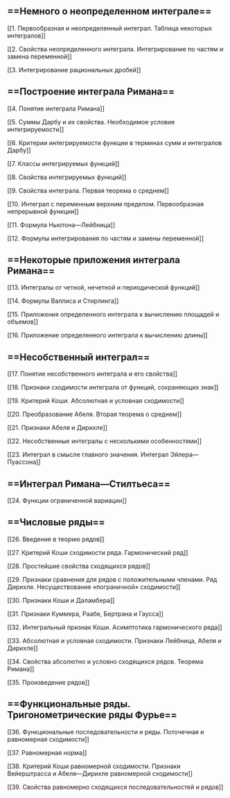 ## ==Немного о неопределенном интеграле==

[[1. Первообразная и неопределенный интеграл. Таблица некоторых интегралов]]

[[2. Свойства неопределенного интеграла. Интегрирование по частям и замена переменной]]

[[3. Интегрирование рациональных дробей]]

## ==Построение интеграла Римана==

[[4. Понятие интеграла Римана]]

[[5. Суммы Дарбу и их свойства. Необходимое условие интегрируемости]]

[[6. Критерии интегрируемости функции в терминах сумм и интегралов Дарбу]]

[[7. Классы интегрируемых функций]]

[[8. Свойства интегрируемых функций]]

[[9. Свойства интеграла. Первая теорема о среднем]]

[[10. Интеграл с переменным верхним пределом. Первообразная непрерывной функции]]

[[11. Формула Ньютона—Лейбница]]

[[12. Формулы интегрирования по частям и замены переменной]]

## ==Некоторые приложения интеграла Римана==

[[13. Интегралы от четной, нечетной и периодической функций]]

[[14. Формулы Валлиса и Стирлинга]]

[[15. Приложения определенного интеграла к вычислению площадей и объемов]]

[[16. Приложение определенного интеграла к вычислению длины]]

## ==Несобственный интеграл==

[[17. Понятие несобственного интеграла и его свойства]]

[[18. Признаки сходимости интеграла от функций, сохраняющих знак]]

[[19. Критерий Коши. Абсолютная и условная сходимости]]

[[20. Преобразование Абеля. Вторая теорема о среднем]]

[[21. Признаки Абеля и Дирихле]]

[[22. Несобственные интегралы с несколькими особенностями]]

[[23. Интеграл в смысле главного значения. Интеграл Эйлера—Пуассона]]

## ==Интеграл Римана—Стилтьеса==

[[24. Функции ограниченной вариации]]

## ==Числовые ряды==

[[26. Введение в теорию рядов]]

[[27. Критерий Коши сходимости ряда. Гармонический ряд]]

[[28. Простейшие свойства сходящихся рядов]]

[[29. Признаки сравнения для рядов с положительными членами. Ряд Дирихле. Несуществование «пограничной» сходимости]]

[[30. Признаки Коши и Даламбера]]

[[31. Признаки Куммера, Раабе, Бертрана и Гаусса]]

[[32. Интегральный признак Коши. Асимптотика гармонического ряда]]

[[33. Абсолютная и условная сходимости. Признаки Лейбница, Абеля и Дирихле]]

[[34. Свойства абсолютно и условно сходящихся рядов. Теорема Римана]]

[[35. Произведение рядов]]

## ==Функциональные ряды. Тригонометрические ряды Фурье==

[[36. Функциональные последовательности и ряды. Поточечная и равномерная сходимости]]

[[37. Равномерная норма]]

[[38. Критерий Коши равномерной сходимости. Признаки Вейерштрасса и Абеля—Дирихле равномерной сходимости]]

[[39. Свойства равномерно сходящихся последовательностей и рядов]]